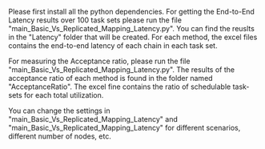 Please first install all the python dependencies.
For getting the End-to-End Latency results over 100 task sets please run the file "main_Basic_Vs_Replicated_Mapping_Latency.py". 
You can find the reuslts in the "Latency" folder that will be created. For each method, the excel files contains the end-to-end latency of each chain in each task set.

For measuring the Acceptance ratio, please run the file "main_Basic_Vs_Replicated_Mapping_Latency.py". 
The results of the acceptance ratio of each method is found in the folder named "AcceptanceRatio". The excel fine contains the ratio of schedulable task-sets for each total utilization.

You can change the settings in "main_Basic_Vs_Replicated_Mapping_Latency" and "main_Basic_Vs_Replicated_Mapping_Latency" for different scenarios, different number of nodes, etc.
